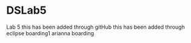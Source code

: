 # DSLab5
Lab 5 
this has been added through gitHub 
this has been added through eclipse
boarding1
arianna boarding
